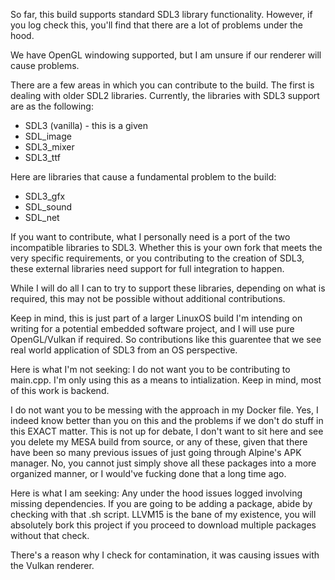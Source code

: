 So far, this build supports standard SDL3 library functionality. However,
if you log check this, you'll find that there are a lot of problems under the hood.

We have OpenGL windowing supported, but I am unsure if our renderer will cause problems.

There are a few areas in which you can contribute to the build. The first
is dealing with older SDL2 libraries. Currently, the libraries with SDL3
support are as the following:
- SDL3 (vanilla) - this is a given
- SDL_image
- SDL3_mixer
- SDL3_ttf

Here are libraries that cause a fundamental problem to the build:
- SDL3_gfx
- SDL_sound
- SDL_net

If you want to contribute, what I personally need is a port of the two
incompatible libraries to SDL3. Whether this is your own fork that meets
the very specific requirements, or you contributing to the creation of SDL3,
these external libraries need support for full integration to happen.

While I will do all I can to try to support these libraries, depending on
what is required, this may not be possible without additional contributions.

Keep in mind, this is just part of a larger LinuxOS build I'm intending on
writing for a potential embedded software project, and I will use pure
OpenGL/Vulkan if required. So contributions like this guarentee that we
see real world application of SDL3 from an OS perspective.

Here is what I'm not seeking:
I do not want you to be contributing to main.cpp. I'm only using this
as a means to intialization. Keep in mind, most of this work is backend.

I do not want you to be messing with the approach in my Docker file. Yes,
I indeed know better than you on this and the problems if we don't do stuff in
this EXACT matter. This is not up for debate, I don't want to sit here
and see you delete my MESA build from source, or any of these, given that
there have been so many previous issues of just going through Alpine's
APK manager. No, you cannot just simply shove all these packages into
a more organized manner, or I would've fucking done that a long time ago.

Here is what I am seeking:
Any under the hood issues logged involving missing dependencies. If you
are going to be adding a package, abide by checking with that .sh script.
LLVM15 is the bane of my existence, you will absolutely bork this project
if you proceed to download multiple packages without that check. 

There's a reason why I check for contamination, it was causing issues
with the Vulkan renderer. 


